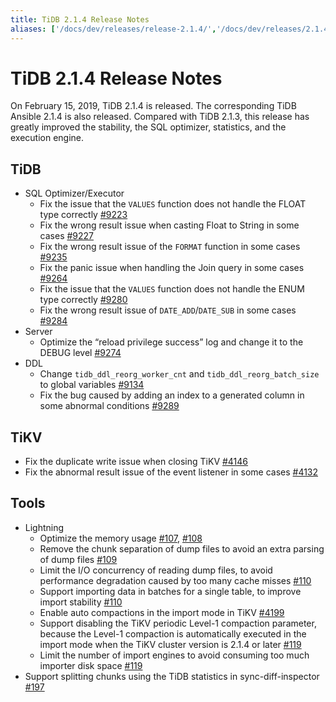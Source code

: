 ```yaml
---
title: TiDB 2.1.4 Release Notes
aliases: ['/docs/dev/releases/release-2.1.4/','/docs/dev/releases/2.1.4/']
---
```


# TiDB 2.1.4 Release Notes

On February 15, 2019, TiDB 2.1.4 is released. The corresponding TiDB Ansible 2.1.4 is also released. Compared with TiDB 2.1.3, this release has greatly improved the stability, the SQL optimizer, statistics, and the execution engine.

## TiDB

+ SQL Optimizer/Executor
    - Fix the issue that the `VALUES` function does not handle the FLOAT type correctly [#9223](https://github.com/pingcap/tidb/pull/9223)
    - Fix the wrong result issue when casting Float to String in some cases [#9227](https://github.com/pingcap/tidb/pull/9227)
    - Fix the wrong result issue of the `FORMAT` function in some cases [#9235](https://github.com/pingcap/tidb/pull/9235)
    - Fix the panic issue when handling the Join query in some cases [#9264](https://github.com/pingcap/tidb/pull/9264)
    - Fix the issue that the `VALUES` function does not handle the ENUM type correctly [#9280](https://github.com/pingcap/tidb/pull/9280)
    - Fix the wrong result issue of `DATE_ADD`/`DATE_SUB` in some cases [#9284](https://github.com/pingcap/tidb/pull/9284)
+ Server
    - Optimize the “reload privilege success” log and change it to the DEBUG level [#9274](https://github.com/pingcap/tidb/pull/9274)
+ DDL
    - Change `tidb_ddl_reorg_worker_cnt` and `tidb_ddl_reorg_batch_size` to global variables [#9134](https://github.com/pingcap/tidb/pull/9134)
    - Fix the bug caused by adding an index to a generated column in some abnormal conditions [#9289](https://github.com/pingcap/tidb/pull/9289)

## TiKV

- Fix the duplicate write issue when closing TiKV [#4146](https://github.com/tikv/tikv/pull/4146)
- Fix the abnormal result issue of the event listener in some cases [#4132](https://github.com/tikv/tikv/pull/4132)

## Tools

+ Lightning
    - Optimize the memory usage [#107](https://github.com/pingcap/tidb-lightning/pull/107), [#108](https://github.com/pingcap/tidb-lightning/pull/108)
    - Remove the chunk separation of dump files to avoid an extra parsing of dump files [#109](https://github.com/pingcap/tidb-lightning/pull/109)
    - Limit the I/O concurrency of reading dump files, to avoid performance degradation caused by too many cache misses [#110](https://github.com/pingcap/tidb-lightning/pull/110)
    - Support importing data in batches for a single table, to improve import stability [#110](https://github.com/pingcap/tidb-lightning/pull/113)
    - Enable auto compactions in the import mode in TiKV [#4199](https://github.com/tikv/tikv/pull/4199)
    - Support disabling the TiKV periodic Level-1 compaction parameter, because the Level-1 compaction is automatically executed in the import mode when the TiKV cluster version is 2.1.4 or later [#119](https://github.com/pingcap/tidb-lightning/pull/119)
    - Limit the number of import engines to avoid consuming too much importer disk space [#119](https://github.com/pingcap/tidb-lightning/pull/119)
+ Support splitting chunks using the TiDB statistics in sync-diff-inspector [#197](https://github.com/pingcap/tidb-tools/pull/197)